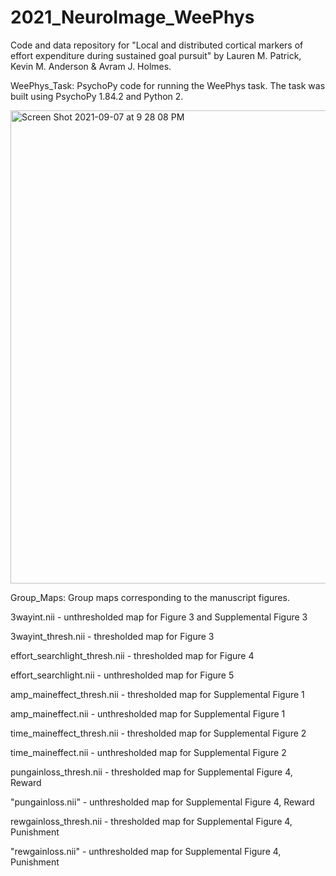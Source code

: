# 2021_NeuroImage_WeePhys

Code and data repository for "Local and distributed cortical markers of effort expenditure during sustained goal pursuit" by Lauren M. Patrick, Kevin M. Anderson & Avram J. Holmes.

WeePhys_Task: PsychoPy code for running the WeePhys task. The task was built using PsychoPy 1.84.2 and Python 2.

<img width="757" alt="Screen Shot 2021-09-07 at 9 28 08 PM" src="https://user-images.githubusercontent.com/35503079/132431129-f493bef7-7a92-42f7-b011-b2d89f8b36da.png">

Group_Maps: Group maps corresponding to the manuscript figures. 

3wayint.nii -  unthresholded map for Figure 3 and Supplemental Figure 3

3wayint_thresh.nii - thresholded map for Figure 3

effort_searchlight_thresh.nii - thresholded map for Figure 4

effort_searchlight.nii - unthresholded map for Figure 5 

amp_maineffect_thresh.nii - thresholded map for Supplemental Figure 1

amp_maineffect.nii - unthresholded map for Supplemental Figure 1

time_maineffect_thresh.nii - thresholded map for Supplemental Figure 2 

time_maineffect.nii - unthresholded map for Supplemental Figure 2 

pungainloss_thresh.nii - thresholded map for Supplemental Figure 4, Reward

"pungainloss.nii" - unthresholded map for Supplemental Figure 4, Reward

rewgainloss_thresh.nii - thresholded map for Supplemental Figure 4, Punishment

"rewgainloss.nii" - unthresholded map for Supplemental Figure 4, Punishment
